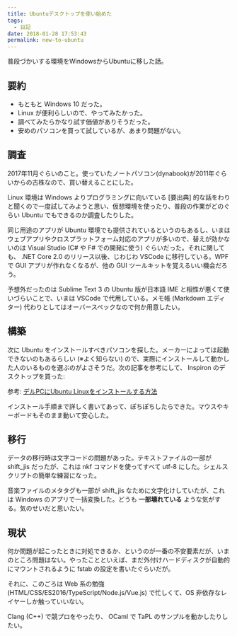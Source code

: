 ```yaml
---
title: Ubuntuデスクトップを使い始めた
tags:
  - 日記
date: 2018-01-28 17:53:43
permalink: new-to-ubuntu
---
```


普段づかいする環境をWindowsからUbuntuに移した話。

## 要約
- もともと Windows 10 だった。
- Linux が便利らしいので、やってみたかった。
- 調べてみたらかなり試す価値がありそうだった。
- 安めのパソコンを買って試しているが、あまり問題がない。

## 調査

2017年11月ぐらいのこと。使っていたノートパソコン(dynabook)が2011年ぐらいからの古株なので、買い替えることにした。

Linux 環境は Windows よりプログラミングに向いている [要出典] 的な話をわりと聞くので一度試してみようと思い、仮想環境を使ったり、普段の作業がどのぐらい Ubuntu でもできるのか調査したりした。

同じ用途のアプリが Ubuntu 環境でも提供されているというのもあるし、いまはウェブアプリやクロスプラットフォーム対応のアプリが多いので、替えが効かないのは Visual Studio (C# や F# での開発に使う) ぐらいだった。それに関しても、 .NET Core 2.0 のリリース以後、じわじわ VSCode に移行している。WPF で GUI アプリが作れなくなるが、他の GUI ツールキットを覚えるいい機会だろう。

予想外だったのは Sublime Text 3 の Ubuntu 版が日本語 IME と相性が悪くて使いづらいことで、いまは VSCode で代用している。メモ帳 (Markdown エディター) 代わりとしてはオーバースペックなので何か用意したい。

## 構築

次に Ubuntu をインストールすべきパソコンを探した。メーカーによっては起動できないのもあるらしい (※よく知らない) ので、実際にインストールして動かした人のいるものを選ぶのがよさそうだ。次の記事を参考にして、 Inspiron のデスクトップを買った:

参考: [デルPCにUbuntu Linuxをインストールする方法](http://www.dell.com/support/article/jp/ja/jpbsd1/sln151664/%E3%83%87%E3%83%ABpc%E3%81%ABubuntu-linux%E3%82%92%E3%82%A4%E3%83%B3%E3%82%B9%E3%83%88%E3%83%BC%E3%83%AB%E3%81%99%E3%82%8B%E6%96%B9%E6%B3%95?lang=ja)

インストール手順まで詳しく書いてあって、ぽちぽちしたらできた。マウスやキーボードもそのまま動いて安心した。

## 移行

データの移行時は文字コードの問題があった。テキストファイルの一部が shift\_jis だったが、これは nkf コマンドを使ってすべて utf-8 にした。シェルスクリプトの簡単な練習になった。

音楽ファイルのメタタグも一部が shift\_jis なために文字化けしていたが、これは Windows のアプリで一括変換した。どうも **一部壊れている** ような気がする。気のせいだと思いたい。

## 現状

何か問題が起こったときに対処できるか、というのが一番の不安要素だが、いまのところ問題はない。やったことといえば、まだ外付けハードディスクが自動的にマウントされるように fstab の設定を書いたぐらいだが。

それに、このごろは Web 系の勉強 (HTML/CSS/ES2016/TypeScript/Node.js/Vue.js) で忙しくて、OS 非依存なレイヤーしか触っていいない。

Clang (C++) で競プロをやったり、 OCaml で TaPL のサンプルを動かしたりしたい。
